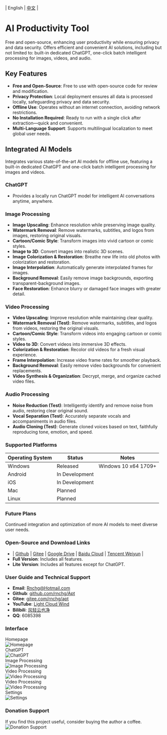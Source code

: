 | English | [中文](README.zh-CN.md) |

# AI Productivity Tool
Free and open-source, enhancing user productivity while ensuring privacy and data security. Offers efficient and convenient AI solutions, including but not limited to: built-in dedicated ChatGPT, one-click batch intelligent processing for images, videos, and audio.

## Key Features
- **Free and Open-Source**: Free to use with open-source code for review and modification.
- **Privacy Protection**: Local deployment ensures all data is processed locally, safeguarding privacy and data security.
- **Offline Use**: Operates without an internet connection, avoiding network restrictions.
- **No Installation Required**: Ready to run with a single click after extraction—quick and convenient.
- **Multi-Language Support**: Supports multilingual localization to meet global user needs.

## Integrated AI Models
Integrates various state-of-the-art AI models for offline use, featuring a built-in dedicated ChatGPT and one-click batch intelligent processing for images and videos.

### ChatGPT
- Provides a locally run ChatGPT model for intelligent AI conversations anytime, anywhere.

### Image Processing
- **Image Upscaling**: Enhance resolution while preserving image quality.
- **Watermark Removal**: Remove watermarks, subtitles, and logos from images, restoring original visuals.
- **Cartoon/Comic Style**: Transform images into vivid cartoon or comic styles.
- **Image to 3D**: Convert images into realistic 3D scenes.
- **Image Colorization & Restoration**: Breathe new life into old photos with colorization and restoration.
- **Image Interpolation**: Automatically generate interpolated frames for images.
- **Background Removal**: Easily remove image backgrounds, exporting transparent-background images.
- **Face Restoration**: Enhance blurry or damaged face images with greater detail.

### Video Processing
- **Video Upscaling**: Improve resolution while maintaining clear quality.
- **Watermark Removal (Test)**: Remove watermarks, subtitles, and logos from videos, restoring the original visuals.
- **Cartoon/Comic Style**: Transform videos into engaging cartoon or comic styles.
- **Video to 3D**: Convert videos into immersive 3D effects.
- **Colorization & Restoration**: Recolor old videos for a fresh visual experience.
- **Frame Interpolation**: Increase video frame rates for smoother playback.
- **Background Removal**: Easily remove video backgrounds for convenient replacements.
- **Video Synthesis & Organization**: Decrypt, merge, and organize cached video files.

### Audio Processing
- **Noise Reduction (Test)**: Intelligently identify and remove noise from audio, restoring clear original sound.
- **Vocal Separation (Test)**: Accurately separate vocals and accompaniments in audio files.
- **Audio Cloning (Test)**: Generate cloned voices based on text, faithfully reproducing tone, emotion, and speed.

### Supported Platforms
| Operating System | Status      | Notes                  |
|------------------|-------------|------------------------|
| Windows          | Released    | Windows 10 x64 1709+  |
| Android          | In Development |                     |
| iOS              | In Development |                     |
| Mac              | Planned     |                        |
| Linux            | Planned     |                        |

### Future Plans
Continued integration and optimization of more AI models to meet diverse user needs.

### Open-Source and Download Links
- | [Github](https://github.com/rnchg/Apt/releases/latest) | [Gitee](https://gitee.com/rnchg/apt/releases/latest) | [Google Drive](https://drive.google.com/drive/folders/1o-SxxA2oAKjQkh-X83TN_zHjHIvOBe0V?usp=sharing) | [Baidu Cloud](https://pan.baidu.com/s/1I_DwtX15492z6B6ZHDhJ-Q?pwd=1234) | [Tencent Weiyun](https://share.weiyun.com/vGiBjW8d) |
- **Full Version**: Includes all features.
- **Lite Version**: Includes all features except for ChatGPT.

### User Guide and Technical Support
- **Email**: [Rnchg@Hotmail.com](mailto:Rnchg@Hotmail.com)
- **Github**: [github.com/rnchg/Apt](https://github.com/rnchg/Apt)
- **Gitee**: [gitee.com/rnchg/apt](https://gitee.com/rnchg/apt)
- **YouTube**: [Light Cloud Wind](https://www.youtube.com/channel/UCHKH3bLpd8giPyr6x5sKGfw)
- **Bilibili**: [风轻云也净](https://space.bilibili.com/478375442)
- **QQ**: 6085398

### Interface
Homepage  
![Homepage](.assets/en-US/dashboard.png)  
ChatGPT  
![ChatGPT](.assets/en-US/gen_chat.png)  
Image Processing  
![Image Processing](.assets/en-US/image_auto_wipe.png)  
Video Processing  
![Video Processing](.assets/en-US/video_cartoon_comic.png)  
Video Processing  
![Video Processing](.assets/en-US/video_super_resolution.png)  
Settings  
![Settings](.assets/en-US/settings.png)  

### Donation Support
If you find this project useful, consider buying the author a coffee.  
![Donation Support](.assets/donate.png)

